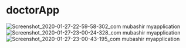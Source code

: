 # doctorApp
![Screenshot_2020-01-27-22-59-58-302_com mubashir myapplication](https://user-images.githubusercontent.com/48803229/73200923-9c654a00-4159-11ea-88cd-b81ce582e705.jpg)
![Screenshot_2020-01-27-23-00-24-328_com mubashir myapplication](https://user-images.githubusercontent.com/48803229/73200924-9cfde080-4159-11ea-8c29-80be0b564383.jpg)
![Screenshot_2020-01-27-23-00-43-195_com mubashir myapplication](https://user-images.githubusercontent.com/48803229/73200926-9cfde080-4159-11ea-83d8-96520166e929.jpg)
